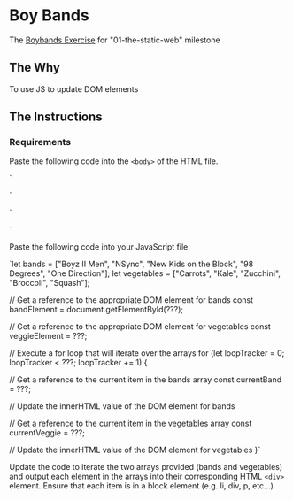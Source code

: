 # Boy Bands
The [Boybands Exercise](https://github.com/nashville-software-school/ux-developer-milestones/blob/master/1-the-static-web/learning-materials/JS_BOYBANDS.md) for "01-the-static-web" milestone

## The Why
To use JS to update DOM elements

## The Instructions
### Requirements
Paste the following code into the `<body>` of the HTML file.

`<div id="boy-bands">
</div>`

`<div id="vegetables">
</div>`

Paste the following code into your JavaScript file.

`let bands = ["Boyz II Men", "NSync", "New Kids on the Block", "98 Degrees", "One Direction"];
let vegetables = ["Carrots", "Kale", "Zucchini", "Broccoli", "Squash"];

// Get a reference to the appropriate DOM element for bands
const bandElement = document.getElementById(???);

// Get a reference to the appropriate DOM element for vegetables
const veggieElement = ???;

// Execute a for loop that will iterate over the arrays
for (let loopTracker = 0; loopTracker < ???; loopTracker += 1) {

  // Get a reference to the current item in the bands array
  const currentBand = ???;

  // Update the innerHTML value of the DOM element for bands

  // Get a reference to the current item in the vegetables array
  const currentVeggie = ???;

  // Update the innerHTML value of the DOM element for vegetables
}`

Update the code to iterate the two arrays provided (bands and vegetables) and output each element in the arrays into their corresponding HTML `<div>` element. Ensure that each item is in a block element (e.g. li, div, p, etc...)
